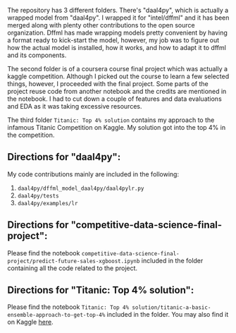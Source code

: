 
  The repository has 3 different folders. There's "daal4py", which is actually a wrapped model from "daal4py". I wrapped it for "intel/dffml" and it has been merged along with plenty other contributions to the open source organization. Dffml has made wrapping models pretty convenient by having a format ready to kick-start the model, however, my job was to figure out how the actual model is installed, how it works, and how to adapt it to dffml and its components. 
  
  The second folder is of a coursera course final project which was actually a kaggle competition. Although I picked out the course to learn a few selected things, however, I proceeded with the final project. Some parts of the project reuse code from another notebook and the credits are mentioned in the notebook. I had to cut down a couple of features and data evaluations and EDA as it was taking excessive resources. 
  
  The third folder `Titanic: Top 4% solution` contains my approach to the infamous Titanic Competition on Kaggle. My solution got into the top 4% in the competition.
  
## Directions for "daal4py":
  
  My code contributions mainly are included in the following: 
  
  1. `daal4py/dffml_model_daal4py/daal4pylr.py` 
  2. `daal4py/tests`
  3. `daal4py/examples/lr`
  
## Directions for "competitive-data-science-final-project":
  
  Please find the notebook `competitive-data-science-final-project/predict-future-sales-xgboost.ipynb` included in the folder containing all the code related to the      project.

## Directions for "Titanic: Top 4% solution":

  Please find the notebook `Titanic: Top 4% solution/titanic-a-basic-ensemble-approach-to-get-top-4%` included in the folder.  You may also find it on Kaggle [here](https://www.kaggle.com/hashimchaudry/titanic-a-basic-ensemble-approach-to-get-top-4).
